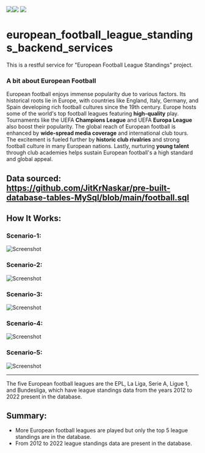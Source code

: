 <img src=https://img.shields.io/badge/build%20with-python-yellow><img src="https://img.shields.io/badge/-Sqlite-red">
<img src="https://img.shields.io/badge/domain-Restful Web Services-blue.svg">

# european_football_league_standings_backend_services
This is a restful service for "European Football League Standings" project.

### A bit about European Football

European football enjoys immense popularity due to various factors. Its historical roots lie in Europe, with countries like England, Italy, Germany, and Spain developing rich football cultures since the 19th century. Europe hosts some of the world's top football leagues featuring <b>high-quality</b> play. Tournaments like the UEFA <b>Champions League</b> and UEFA <b>Europa League</b> also boost their popularity. The global reach of European football is enhanced by <b>wide-spread media coverage</b> and international club tours. The excitement is fueled further by <b>historic club rivalries</b> and strong football culture in many European nations. Lastly, nurturing <b>young talent</b> through club academies helps sustain European football's a high standard and global appeal.

## Data sourced: https://github.com/JitKrNaskar/pre-built-database-tables-MySql/blob/main/football.sql

## How It Works:

### Scenario-1:

![Screenshot](api_testing_screenshot_1.gif)

### Scenario-2:

![Screenshot](api_testing_screenshot_2.gif)

### Scenario-3:

![Screenshot](api_testing_screenshot_3.gif)

### Scenario-4:

![Screenshot](api_testing_screenshot_4.gif)

### Scenario-5:

![Screenshot](api_testing_screenshot_5.gif)

<hr>


The five European football leagues are the EPL, La Liga, Serie A, Ligue 1, and Bundesliga, which have league standings data from the years 2012 to 2022 present in the database.

## Summary:

<ul>
  <li>More European football leagues are played but only the top 5 league standings are in the database.</li>
  <li>From 2012 to 2022 league standings data are present in the database. </li>
</ul>

